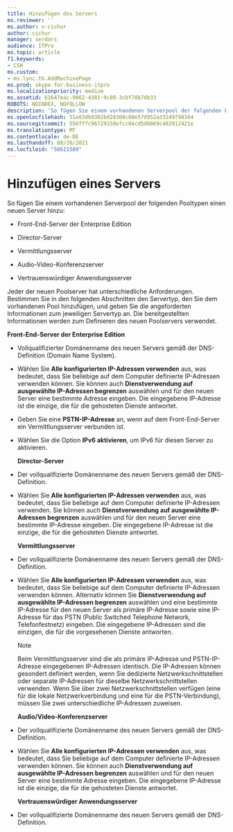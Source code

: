 ```yaml
---
title: Hinzufügen des Servers
ms.reviewer: ''
ms.author: v-cichur
author: cichur
manager: serdars
audience: ITPro
ms.topic: article
f1.keywords:
- CSH
ms.custom:
- ms.lync.tb.AddMachinePage
ms.prod: skype-for-business-itpro
ms.localizationpriority: medium
ms.assetid: 61647eac-9062-4381-9c80-3cbf70b7db33
ROBOTS: NOINDEX, NOFOLLOW
description: 'So fügen Sie einem vorhandenen Serverpool der folgenden Pooltypen einen neuen Server hinzu:'
ms.openlocfilehash: 51e83db9382bd28308c60e57d952a33249f98344
ms.sourcegitcommit: 556fffc96729150efcc04cd5d6069c402012421e
ms.translationtype: MT
ms.contentlocale: de-DE
ms.lasthandoff: 08/26/2021
ms.locfileid: "58621589"
---
```

# <a name="add-server"></a>Hinzufügen eines Servers
 
So fügen Sie einem vorhandenen Serverpool der folgenden Pooltypen einen neuen Server hinzu:
  
- Front-End-Server der Enterprise Edition
    
- Director-Server
    
- Vermittlungsserver
    
- Audio-Video-Konferenzserver
    
- Vertrauenswürdiger Anwendungsserver
    
Jeder der neuen Poolserver hat unterschiedliche Anforderungen. Bestimmen Sie in den folgenden Abschnitten den Servertyp, den Sie dem vorhandenen Pool hinzufügen, und geben Sie die angeforderten Informationen zum jeweiligen Servertyp an. Die bereitgestellten Informationen werden zum Definieren des neuen Poolservers verwendet.
  
 **Front-End-Server der Enterprise Edition**
  
- Vollqualifizierter Domänenname des neuen Servers gemäß der DNS-Definition (Domain Name System).
    
- Wählen Sie **Alle konfigurierten IP-Adressen verwenden** aus, was bedeutet, dass Sie beliebige auf dem Computer definierte IP-Adressen verwenden können. Sie können auch **Dienstverwendung auf ausgewählte IP-Adressen begrenzen** auswählen und für den neuen Server eine bestimmte Adresse eingeben. Die eingegebene IP-Adresse ist die einzige, die für die gehosteten Dienste antwortet.
    
- Geben Sie eine **PSTN-IP-Adresse** an, wenn auf dem Front-End-Server ein Vermittlungsserver verbunden ist.
    
- Wählen Sie die Option **IPv6 aktivieren**, um IPv6 für diesen Server zu aktivieren.
    
  **Director-Server**
  
- Der vollqualifizierte Domänenname des neuen Servers gemäß der DNS-Definition.
    
- Wählen Sie **Alle konfigurierten IP-Adressen verwenden** aus, was bedeutet, dass Sie beliebige auf dem Computer definierte IP-Adressen verwenden. Sie können auch **Dienstverwendung auf ausgewählte IP-Adressen begrenzen** auswählen und für den neuen Server eine bestimmte IP-Adresse eingeben. Die eingegebene IP-Adresse ist die einzige, die für die gehosteten Dienste antwortet.
    
  **Vermittlungsserver**
  
- Der vollqualifizierte Domänenname des neuen Servers gemäß der DNS-Definition.
    
- Wählen Sie **Alle konfigurierten IP-Adressen verwenden** aus, was bedeutet, dass Sie beliebige auf dem Computer definierte IP-Adressen verwenden können. Alternativ können Sie **Dienstverwendung auf ausgewählte IP-Adressen begrenzen** auswählen und eine bestimmte IP-Adresse für den neuen Server als primäre IP-Adresse sowie eine IP-Adresse für das PSTN (Public Switched Telephone Network, Telefonfestnetz) eingeben. Die eingegebene IP-Adressen sind die einzigen, die für die vorgesehenen Dienste antworten.
    
    > [!NOTE]
    > Beim Vermittlungsserver sind die als primäre IP-Adresse und PSTN-IP-Adresse eingegebenen IP-Adressen identisch. Die IP-Adressen können gesondert definiert werden, wenn Sie dedizierte Netzwerkschnittstellen oder separate IP-Adressen für dieselbe Netzwerkschnittstellen verwenden. Wenn Sie über zwei Netzwerkschnittstellen verfügen (eine für die lokale Netzwerkverbindung und eine für die PSTN-Verbindung), müssen Sie zwei unterschiedliche IP-Adressen zuweisen. 
  
  **Audio/Video-Konferenzserver**
  
- Der vollqualifizierte Domänenname des neuen Servers gemäß der DNS-Definition.
    
- Wählen Sie **Alle konfigurierten IP-Adressen verwenden** aus, was bedeutet, dass Sie beliebige auf dem Computer definierte IP-Adressen verwenden können. Sie können auch **Dienstverwendung auf ausgewählte IP-Adressen begrenzen** auswählen und für den neuen Server eine bestimmte Adresse eingeben. Die eingegebene IP-Adresse ist die einzige, die für die gehosteten Dienste antwortet.
    
  **Vertrauenswürdiger Anwendungsserver**
  
- Der vollqualifizierte Domänenname des neuen Servers gemäß der DNS-Definition.
    

